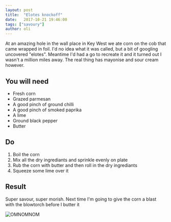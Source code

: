 ```yaml
---
layout: post
title:  "Elotes knockoff"
date:   2017-10-21 19:46:00
tags: ["savoury"]
author: oli
---
```


At an amazing hole in the wall place in Key West we ate corn on the cob that came wrapped in foil.  I'd no idea what it was called, but a bit of googling uncovered "elotes".  Meantime I'd had a go to recreate it and it turned out I wasn't a million miles away.  The real thing has mayonise and sour cream however.

## You will need

* Fresh corn
* Grazed parmesan 
* A good pinch of ground chilli
* A good pinch of smoked paprika
* A lime
* Ground black pepper
* Butter


## Do

1. Boil the corn
2. Mix all the dry ingrediants and sprinkle evenly on plate
3. Rub the corn with butter and then roll in the dry ingrediants
4. Squeeze some lime over it



## Result

Super savour, super morish.  Next time I'm going to give the corn a blast with the blowtorch before I butter it


![OMNOMNOM](/images/blog/elote.jpg)

